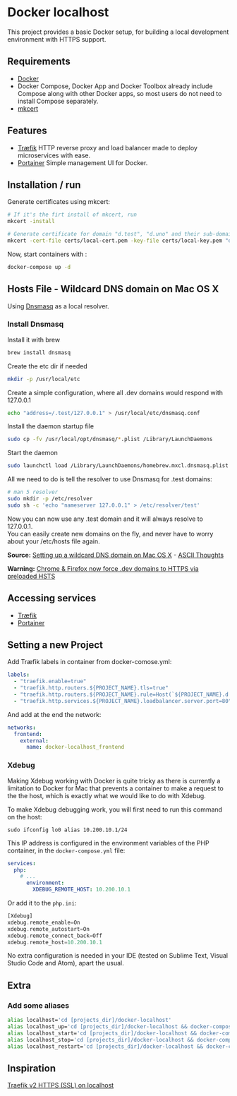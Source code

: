 # Docker localhost
This project provides a basic Docker setup, for building a local development environment with HTTPS support.


##  Requirements
- [Docker](https://www.docker.com)
- Docker Compose, Docker App and Docker Toolbox already include Compose along with other Docker apps, so most users do not need to install Compose separately.
- [mkcert](https://github.com/FiloSottile/mkcert)

## Features
- [Træfik](https://traefik.io) HTTP reverse proxy and load balancer made to deploy microservices with ease.
- [Portainer](https://portainer.io/) Simple management UI for Docker.

## Installation / run
Generate certificates using mkcert:

```bash
# If it's the firt install of mkcert, run
mkcert -install

# Generate certificate for domain "d.test", "d.uno" and their sub-domains
mkcert -cert-file certs/local-cert.pem -key-file certs/local-key.pem "d.test" "*.d.test" "d.uno" "*.d.uno"
```

Now, start containers with :

```bash
docker-compose up -d
```

## Hosts File - Wildcard DNS domain on Mac OS X
Using [Dnsmasq](http://www.thekelleys.org.uk/dnsmasq/doc.html) as a local resolver.

### Install Dnsmasq
Install it with brew

```bash
brew install dnsmasq
```

Create the etc dir if needed

```bash
mkdir -p /usr/local/etc
```

Create a simple configuration, where all .dev domains would respond with 127.0.0.1

```bash
echo "address=/.test/127.0.0.1" > /usr/local/etc/dnsmasq.conf
```

Install the daemon startup file

```bash
sudo cp -fv /usr/local/opt/dnsmasq/*.plist /Library/LaunchDaemons
```

Start the daemon

```bash
sudo launchctl load /Library/LaunchDaemons/homebrew.mxcl.dnsmasq.plist
```

All we need to do is tell the resolver to use Dnsmasq for .test domains:

```bash
# man 5 resolver
sudo mkdir -p /etc/resolver
sudo sh -c 'echo "nameserver 127.0.0.1" > /etc/resolver/test'
```

Now you can now use any .test domain and it will always resolve to 127.0.0.1.<br/>
You can easily create new domains on the fly, and never have to worry about your /etc/hosts file again.

**Source:** [Setting up a wildcard DNS domain on Mac OS X](http://asciithoughts.com/posts/2014/02/23/setting-up-a-wildcard-dns-domain-on-mac-os-x/) - [ASCII Thoughts](http://asciithoughts.com)

**Warning:** [Chrome & Firefox now force .dev domains to HTTPS via preloaded HSTS](https://ma.ttias.be/chrome-force-dev-domains-https-via-preloaded-hsts/)

## Accessing services

- [Træfik](https://traefik.d.test)
- [Portainer](https://portainer.d.test)

## Setting a new Project
Add Træfik labels in container from docker-comose.yml:

```yml
labels:
  - "traefik.enable=true"
  - "traefik.http.routers.${PROJECT_NAME}.tls=true"
  - "traefik.http.routers.${PROJECT_NAME}.rule=Host(`${PROJECT_NAME}.d.test`)"
  - "traefik.http.services.${PROJECT_NAME}.loadbalancer.server.port=80"
```

And add at the end the network:

```yml
networks:
  frontend:
    external:
      name: docker-localhost_frontend
```

### Xdebug

Making Xdebug working with Docker is quite tricky as there is currently a limitation to Docker for Mac that prevents a container to make a request to the the host, which is exactly what we would like to do with Xdebug.

To make Xdebug debugging work, you will first need to run this command on the host:

	sudo ifconfig lo0 alias 10.200.10.1/24

This IP address is configured in the environment variables of the PHP container, in the `docker-compose.yml` file:

```yml
services:
  php:
    # ...
      environment:
        XDEBUG_REMOTE_HOST: 10.200.10.1
```

Or add it to the  `php.ini`:

```php
[Xdebug]
xdebug.remote_enable=On
xdebug.remote_autostart=On
xdebug.remote_connect_back=Off
xdebug.remote_host=10.200.10.1
```

No extra configuration is needed in your IDE (tested on Sublime Text, Visual Studio Code and Atom), apart the usual.

## Extra

### Add some aliases

```bash
alias localhost='cd [projects_dir]/docker-localhost'
alias localhost_up='cd [projects_dir]/docker-localhost && docker-compose up -d'
alias localhost_start='cd [projects_dir]/docker-localhost && docker-compose start'
alias localhost_stop='cd [projects_dir]/docker-localhost && docker-compose stop'
alias localhost_restart='cd [projects_dir]/docker-localhost && docker-compose restart'
```

## Inspiration

[Traefik v2 HTTPS (SSL) on localhost](https://github.com/Heziode/traefik-v2-https-ssl-localhost)
